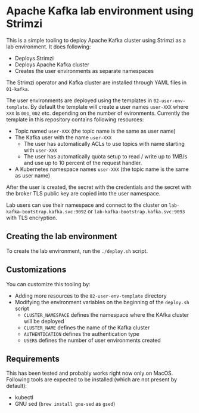 # Apache Kafka lab environment using Strimzi

This is a simple tooling to deploy Apache Kafka cluster using Strimzi as a lab environment.
It does following:
* Deploys Strimzi
* Deploys Apache Kafka cluster
* Creates the user environments as separate namespaces

The Strimzi operator and Kafka cluster are installed through YAML files in `01-kafka`.

The user environments are deployed using the templates in `02-user-env-template`.
By default the template will create a user names `user-XXX` where `XXX` is `001`, `002` etc. depending on the number of evironments.
Currently the template in this repository contains following resources:
* Topic named `user-XXX` (the topic name is the same as user name)
* The Kafka user with the name `user-XXX`
    * The user has automatically ACLs to use topics with name starting with `user-XXX`
    * The user has automatically quota setup to read / write up to 1MB/s and use up to 10 percent of the request handler.
* A Kubernetes namespace names `user-XXX` (the topic name is the same as user name)

After the user is created, the secret with the credentials and the secret with the broker TLS public key are copied into the user namespace.

Lab users can use their namespace and connect to the cluster on `lab-kafka-bootstrap.kafka.svc:9092` or `lab-kafka-bootstrap.kafka.svc:9093` with TLS encryption.

## Creating the lab environment

To create the lab environment, run the `./deploy.sh` script.

## Customizations

You can customize this tooling by:
* Adding more resources to the `02-user-env-template` directory
* Modifying the environment variables on the beginning of the `deploy.sh` script
    * `CLUSTER_NAMESPACE` defines the namespace where the KAfka cluster will be deployed
    * `CLUSTER_NAME` defines the name of the Kafka cluster
    * `AUTHENTICATION` defines the authentication type
    * `USERS` defines the number of user environments created

## Requirements

This has been tested and probably works right now only on MacOS.
Following tools are expected to be installed (which are not present by default):

* kubectl
* GNU sed (`brew install gnu-sed` as `gsed`)